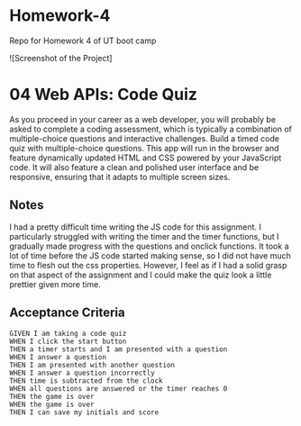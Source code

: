 # Homework-4
Repo for Homework 4 of UT boot camp

![Screenshot of the Project]

# 04 Web APIs: Code Quiz

As you proceed in your career as a web developer, you will probably be asked to complete a coding assessment, which is typically a combination of multiple-choice questions and interactive challenges. Build a timed code quiz with multiple-choice questions. This app will run in the browser and feature dynamically updated HTML and CSS powered by your JavaScript code. It will also feature a clean and polished user interface and be responsive, ensuring that it adapts to multiple screen sizes.

## Notes

I had a pretty difficult time writing the JS code for this assignment. I particularly struggled with writing the timer and the timer functions, but I gradually made progress with the questions and onclick functions. It took a lot of time before the JS code started making sense, so I did not have much time to flesh out the css properties. However, I feel as if I had a solid grasp on that aspect of the assignment and I could make the quiz look a little prettier given more time. 



## Acceptance Criteria

```
GIVEN I am taking a code quiz
WHEN I click the start button
THEN a timer starts and I am presented with a question
WHEN I answer a question
THEN I am presented with another question
WHEN I answer a question incorrectly
THEN time is subtracted from the clock
WHEN all questions are answered or the timer reaches 0
THEN the game is over
WHEN the game is over
THEN I can save my initials and score
```




